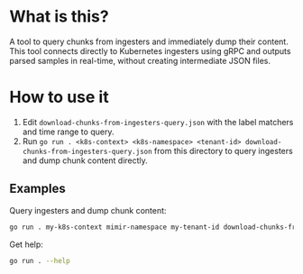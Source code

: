 # What is this?

A tool to query chunks from ingesters and immediately dump their content. This tool connects directly to Kubernetes ingesters using gRPC and outputs parsed samples in real-time, without creating intermediate JSON files.

# How to use it

1. Edit `download-chunks-from-ingesters-query.json` with the label matchers and time range to query.
1. Run `go run . <k8s-context> <k8s-namespace> <tenant-id> download-chunks-from-ingesters-query.json` from this directory to query ingesters and dump chunk content directly.

## Examples

Query ingesters and dump chunk content:
```bash
go run . my-k8s-context mimir-namespace my-tenant-id download-chunks-from-ingesters-query.json
```

Get help:
```bash
go run . --help
```
